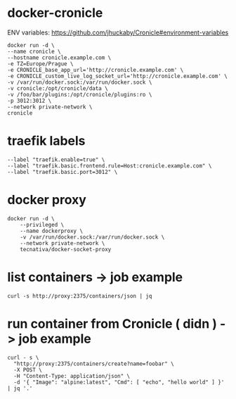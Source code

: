 # docker-cronicle

ENV variables: https://github.com/jhuckaby/Cronicle#environment-variables

```
docker run -d \
--name cronicle \
--hostname cronicle.example.com \
-e TZ=Europe/Prague \
-e CRONICLE_base_app_url='http://cronicle.example.com' \
-e CRONICLE_custom_live_log_socket_url='http://cronicle.example.com' \
-v /var/run/docker.sock:/var/run/docker.sock \
-v cronicle:/opt/cronicle/data \
-v /foo/bar/plugins:/opt/cronicle/plugins:ro \
-p 3012:3012 \
--network private-network \
cronicle
```

# traefik labels
```
--label "traefik.enable=true" \
--label "traefik.basic.frontend.rule=Host:cronicle.example.com" \
--label "traefik.basic.port=3012" \
```

# docker proxy
```
docker run -d \
    --privileged \
    --name dockerproxy \
    -v /var/run/docker.sock:/var/run/docker.sock \
    --network private-network \
    tecnativa/docker-socket-proxy
```

# list containers -> job example
```
curl -s http://proxy:2375/containers/json | jq
```

# run container from Cronicle ( didn ) -> job example
```
curl - s \
  "http://proxy:2375/containers/create?name=foobar" \
  -X POST \
  -H "Content-Type: application/json" \
  -d '{ "Image": "alpine:latest", "Cmd": [ "echo", "hello world" ] }' | jq '.'
```

